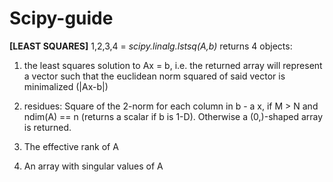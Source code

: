 # Scipy-guide

**[LEAST SQUARES]**
1,2,3,4 = _scipy.linalg.lstsq(A,b)_ returns 4 objects: 
1. the least squares solution to Ax = b, i.e. the returned array will represent a vector such that the euclidean norm squared of said vector is minimalized (|Ax-b|)

2. residues: Square of the 2-norm for each column in b - a x, if M > N and ndim(A) == n (returns a scalar if b is 1-D). Otherwise a (0,)-shaped array is returned.

3. The effective rank of A

4. An array with singular values of A
